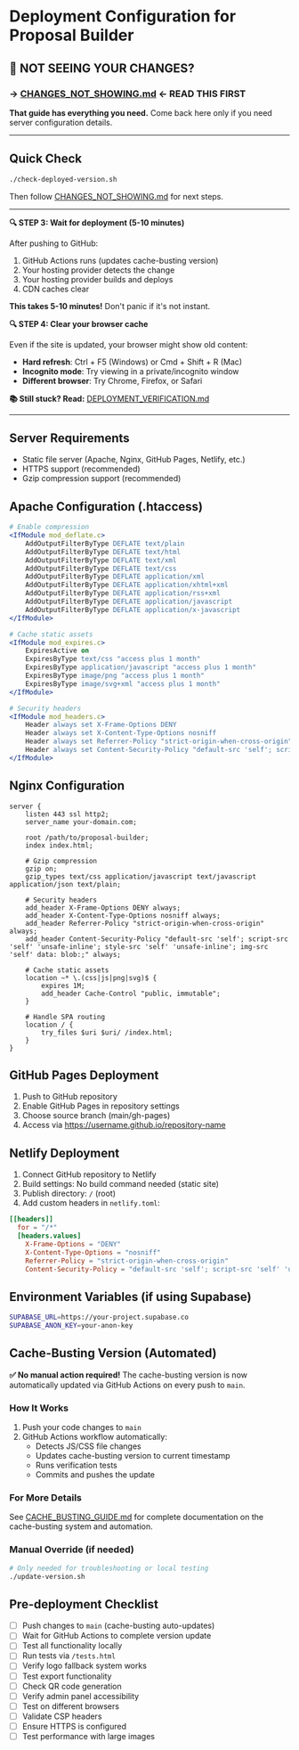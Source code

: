 # Deployment Configuration for Proposal Builder

## 🚨 NOT SEEING YOUR CHANGES?

### → **[CHANGES_NOT_SHOWING.md](./CHANGES_NOT_SHOWING.md)** ← READ THIS FIRST

**That guide has everything you need.** Come back here only if you need server configuration details.

---

## Quick Check

```bash
./check-deployed-version.sh
```

Then follow [CHANGES_NOT_SHOWING.md](./CHANGES_NOT_SHOWING.md) for next steps.

---

**🔍 STEP 3: Wait for deployment (5-10 minutes)**

After pushing to GitHub:
1. GitHub Actions runs (updates cache-busting version)
2. Your hosting provider detects the change
3. Your hosting provider builds and deploys
4. CDN caches clear

**This takes 5-10 minutes!** Don't panic if it's not instant.

**🔍 STEP 4: Clear your browser cache**

Even if the site is updated, your browser might show old content:
- **Hard refresh**: Ctrl + F5 (Windows) or Cmd + Shift + R (Mac)
- **Incognito mode**: Try viewing in a private/incognito window
- **Different browser**: Try Chrome, Firefox, or Safari

**📚 Still stuck? Read:** [DEPLOYMENT_VERIFICATION.md](./DEPLOYMENT_VERIFICATION.md)

---

## Server Requirements
- Static file server (Apache, Nginx, GitHub Pages, Netlify, etc.)
- HTTPS support (recommended)
- Gzip compression support (recommended)

## Apache Configuration (.htaccess)
```apache
# Enable compression
<IfModule mod_deflate.c>
    AddOutputFilterByType DEFLATE text/plain
    AddOutputFilterByType DEFLATE text/html
    AddOutputFilterByType DEFLATE text/xml
    AddOutputFilterByType DEFLATE text/css
    AddOutputFilterByType DEFLATE application/xml
    AddOutputFilterByType DEFLATE application/xhtml+xml
    AddOutputFilterByType DEFLATE application/rss+xml
    AddOutputFilterByType DEFLATE application/javascript
    AddOutputFilterByType DEFLATE application/x-javascript
</IfModule>

# Cache static assets
<IfModule mod_expires.c>
    ExpiresActive on
    ExpiresByType text/css "access plus 1 month"
    ExpiresByType application/javascript "access plus 1 month"
    ExpiresByType image/png "access plus 1 month"
    ExpiresByType image/svg+xml "access plus 1 month"
</IfModule>

# Security headers
<IfModule mod_headers.c>
    Header always set X-Frame-Options DENY
    Header always set X-Content-Type-Options nosniff
    Header always set Referrer-Policy "strict-origin-when-cross-origin"
    Header always set Content-Security-Policy "default-src 'self'; script-src 'self' 'unsafe-inline'; style-src 'self' 'unsafe-inline'; img-src 'self' data: blob:;"
</IfModule>
```

## Nginx Configuration
```nginx
server {
    listen 443 ssl http2;
    server_name your-domain.com;

    root /path/to/proposal-builder;
    index index.html;

    # Gzip compression
    gzip on;
    gzip_types text/css application/javascript text/javascript application/json text/plain;

    # Security headers
    add_header X-Frame-Options DENY always;
    add_header X-Content-Type-Options nosniff always;
    add_header Referrer-Policy "strict-origin-when-cross-origin" always;
    add_header Content-Security-Policy "default-src 'self'; script-src 'self' 'unsafe-inline'; style-src 'self' 'unsafe-inline'; img-src 'self' data: blob:;" always;

    # Cache static assets
    location ~* \.(css|js|png|svg)$ {
        expires 1M;
        add_header Cache-Control "public, immutable";
    }

    # Handle SPA routing
    location / {
        try_files $uri $uri/ /index.html;
    }
}
```

## GitHub Pages Deployment
1. Push to GitHub repository
2. Enable GitHub Pages in repository settings
3. Choose source branch (main/gh-pages)
4. Access via https://username.github.io/repository-name

## Netlify Deployment
1. Connect GitHub repository to Netlify
2. Build settings: No build command needed (static site)
3. Publish directory: `/` (root)
4. Add custom headers in `netlify.toml`:

```toml
[[headers]]
  for = "/*"
  [headers.values]
    X-Frame-Options = "DENY"
    X-Content-Type-Options = "nosniff"
    Referrer-Policy = "strict-origin-when-cross-origin"
    Content-Security-Policy = "default-src 'self'; script-src 'self' 'unsafe-inline'; style-src 'self' 'unsafe-inline'; img-src 'self' data: blob:;"
```

## Environment Variables (if using Supabase)
```bash
SUPABASE_URL=https://your-project.supabase.co
SUPABASE_ANON_KEY=your-anon-key
```

## Cache-Busting Version (Automated)

**✅ No manual action required!** The cache-busting version is now automatically updated via GitHub Actions on every push to `main`.

### How It Works
1. Push your code changes to `main`
2. GitHub Actions workflow automatically:
   - Detects JS/CSS file changes
   - Updates cache-busting version to current timestamp
   - Runs verification tests
   - Commits and pushes the update

### For More Details
See [CACHE_BUSTING_GUIDE.md](./CACHE_BUSTING_GUIDE.md) for complete documentation on the cache-busting system and automation.

### Manual Override (if needed)
```bash
# Only needed for troubleshooting or local testing
./update-version.sh
```

## Pre-deployment Checklist
- [ ] Push changes to `main` (cache-busting auto-updates)
- [ ] Wait for GitHub Actions to complete version update
- [ ] Test all functionality locally
- [ ] Run tests via `/tests.html`
- [ ] Verify logo fallback system works
- [ ] Test export functionality
- [ ] Check QR code generation
- [ ] Verify admin panel accessibility
- [ ] Test on different browsers
- [ ] Validate CSP headers
- [ ] Ensure HTTPS is configured
- [ ] Test performance with large images